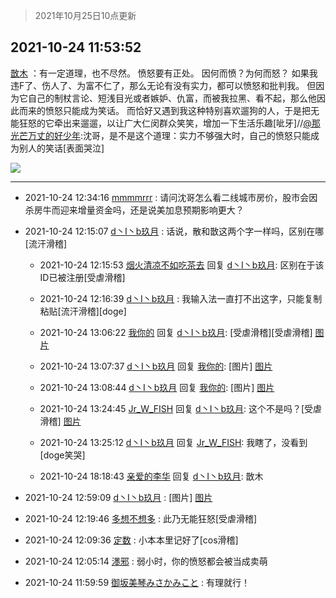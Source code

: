 > 2021年10月25日10点更新
<link rel="stylesheet" href="https://cdn.jsdelivr.net/gh/taotie6/sampleJSON@main/css/photo_show.css">
<meta name="referrer" content="no-referrer" />


 ## 2021-10-24 11:53:52 

 [㪚木](https://www.coolapk.com/feed/30912081?shareKey=MWEwOTA2NWU3Mjk5NjE3NGRhNDI~) ：有一定道理，也不尽然。
愤怒要有正处。
因何而愤？为何而怒？
如果我违F了、伤人了、为富不仁了，那么无论有没有实力，都可以愤怒和批判我。
但因为它自己的制杖言论、短浅目光或者嫉妒、仇富，而被我拉黑、看不起，那么他因此而来的愤怒只能成为笑话。
而恰好又遇到我这种特别喜欢遛狗的人<!--break-->，于是把无能狂怒的它牵出来遛遛，以让广大仁闵群众笑笑，增加一下生活乐趣[呲牙]//<a class="feed-link-uname" href="/u/那光芒万丈的好少年">@那光芒万丈的好少年</a>:沈哥，是不是这个道理：实力不够强大时，自己的愤怒只能成为别人的笑话[表面哭泣] 

<div class="album">
<img class="img-item" src="http://image.coolapk.com/feed/2019/0507/23/1081091_4586_1095@230x167.gif" />
</div>

 ------- 

- 2021-10-24 12:34:16 [mmmmrrr](uid=3384805) : 请问沈哥怎么看二线城市房价，股市会因杀房牛而迎来增量资金吗，还是说美加息预期影响更大？ 

- 2021-10-24 12:15:07 [d丶I丶b玖月](uid=2952537) : 话说，散和㪚这两个字一样吗，区别在哪[流汗滑稽] 

    - 2021-10-24 12:15:53 [烟火清凉不如吃茶去](uid=4279524) 回复 [d丶I丶b玖月](uid=2952537): 区别在于该ID已被注册[受虐滑稽] 

    - 2021-10-24 12:16:39 [d丶I丶b玖月](uid=2952537) : 我输入法一直打不出这字，只能复制粘贴[流汗滑稽][doge] 

    - 2021-10-24 13:06:22 [我你的](uid=3530668) 回复 [d丶I丶b玖月](uid=2952537): [受虐滑稽][受虐滑稽] [图片](http://image.coolapk.com/feed/2021/1024/13/3530668_d7e1627e_1981_4731@1080x2400.jpeg)

    - 2021-10-24 13:07:37 [d丶I丶b玖月](uid=2952537) 回复 [我你的](uid=3530668): [图片] [图片](http://image.coolapk.com/feed/2021/1024/13/2952537_2056_3616@750x1334.jpg)

    - 2021-10-24 13:08:44 [d丶I丶b玖月](uid=2952537) 回复 [我你的](uid=3530668): [图片] [图片](http://image.coolapk.com/feed/2021/1024/13/2952537_2123_6734@30x30.jpg)

    - 2021-10-24 13:24:45 [Jr_W_FISH](uid=444123) 回复 [d丶I丶b玖月](uid=2952537): 这个不是吗？[受虐滑稽] [图片](http://image.coolapk.com/feed/2021/1024/13/444123_1bc4ae16_3084_3052@750x1334.jpeg)

    - 2021-10-24 13:25:12 [d丶I丶b玖月](uid=2952537) 回复 [Jr_W_FISH](uid=444123): 我瞎了，没看到[doge笑哭] 

    - 2021-10-24 18:18:43 [亲爱的李华](uid=1323228) 回复 [d丶I丶b玖月](uid=2952537): 㪚木 

- 2021-10-24 12:59:09 [d丶I丶b玖月](uid=2952537) : [图片] [图片](http://image.coolapk.com/feed/2021/0227/18/1691448_e34fd379_1105_7344@345x223.gif)

- 2021-10-24 12:19:46 [多想不想多](uid=1473521) : 此乃无能狂怒[受虐滑稽] 

- 2021-10-24 12:09:36 [定数](uid=5774495) : 小本本里记好了[cos滑稽] 

- 2021-10-24 12:05:14 [濹邪](uid=1210426) : 弱小时，你的愤怒都会被当成卖萌 

- 2021-10-24 11:59:59 [御坂美琴みさかみこと](uid=2289651) : 有理就行！ 

